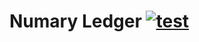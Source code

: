 # Numary Ledger [![test](https://github.com/numary/ledger/actions/workflows/test.yml/badge.svg)](https://github.com/numary/ledger/actions/workflows/test.yml)